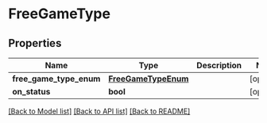 # FreeGameType

## Properties
Name | Type | Description | Notes
------------ | ------------- | ------------- | -------------
**free_game_type_enum** | [**FreeGameTypeEnum**](FreeGameTypeEnum.md) |  | [optional] 
**on_status** | **bool** |  | [optional] 

[[Back to Model list]](../README.md#documentation-for-models) [[Back to API list]](../README.md#documentation-for-api-endpoints) [[Back to README]](../README.md)

